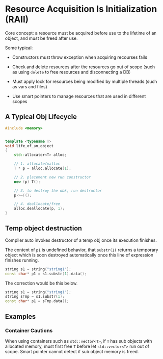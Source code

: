 # Resource Acquisition Is Initialization (RAII)

Core concept: a resource must be acquired before use to the lifetime of an object, and must be freed after use.

Some typical:

* Constructors must throw exception when acquiring recourses fails

* Check and delete resources after the resources go out of scope (such as using `delete` to free resources and disconnecting a DB)

* Must apply lock for resources being modified by multiple threads (such as vars and files)

* Use smart pointers to manage resources that are used in different scopes

## A Typical Obj Lifecycle

```cpp
#include <memory>


template <typename T>
void life_of_an_object
{
    std::allocator<T> alloc;

    // 1. allocate/malloc 
    T * p = alloc.allocate(1);

    // 2. placement new run constructor
    new (p) T(); 

    // 3. to destroy the obk, run destructor
    p->~T();

    // 4. deallocate/free
    alloc.deallocate(p, 1);
}
```

## Temp object destruction

Compiler auto invokes destructor of a temp obj once its execution finishes.

The content of `p1` is undefined behavior, that `substr(1)` returns a temporary object which is soon destroyed automatically once this line of expression finishes running.
```cpp
string s1 = string("string1");
const char* p1 = s1.substr(1).data();
```

The correction would be this below.
```cpp
string s1 = string("string1");
string sTmp = s1.substr(1);
const char* p1 = sTmp.data();
```

## Examples

### Container Cautions

When using containers such as `std::vector<T>`, if `T` has sub objects with allocated memory, must first free `T` before let `std::vector<T>` run out of scope. Smart pointer cannot detect if sub object memory is freed.